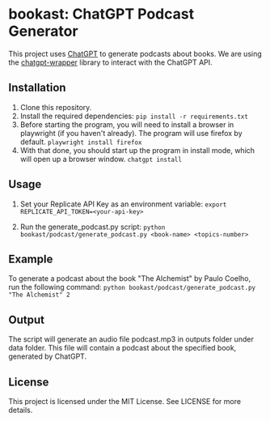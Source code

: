 # bookast: ChatGPT Podcast Generator

This project uses [ChatGPT](https://openai.com/blog/chatgpt/) to generate podcasts about books. We are using the [chatgpt-wrapper](https://github.com/mmabrouk/chatgpt-wrapper) library to interact with the ChatGPT API.


## Installation
1. Clone this repository.
2. Install the required dependencies:
```pip install -r requirements.txt```
3. Before starting the program, you will need to install a browser in playwright (if you haven't already). The program will use firefox by default.
```playwright install firefox```
4. With that done, you should start up the program in install mode, which will open up a browser window.
```chatgpt install```

## Usage
1. Set your Replicate API Key as an environment variable:
```export REPLICATE_API_TOKEN=<your-api-key>```

2. Run the generate_podcast.py script:
```python bookast/podcast/generate_podcast.py <book-name> <topics-number>```

## Example
To generate a podcast about the book "The Alchemist" by Paulo Coelho, run the following command:
```python bookast/podcast/generate_podcast.py  "The Alchemist" 2```

## Output
The script will generate an audio file podcast.mp3 in outputs folder under data folder. This file will contain a podcast about the specified book, generated by ChatGPT.

## License
This project is licensed under the MIT License. See LICENSE for more details.
